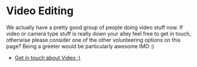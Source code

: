 Video Editing
=============

We actually have a pretty good group of people doing video stuff now. If video or camera type stuff is really down your alley feel free to get in touch, otherwise please consider one of the other volunteering options on this page? Being a greeter would be particularly awesome IMO :)

* [Get in touch about Video :)](mailto:cch@karlbowden.com?subject=CocoaHeads%20Volunteering:%20Video)
